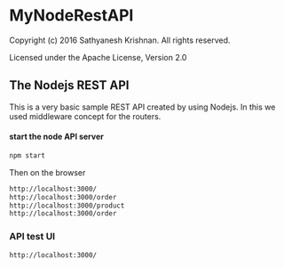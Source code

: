 # MyNodeRestAPI
Copyright (c) 2016 Sathyanesh Krishnan. All rights reserved.

Licensed under the Apache License, Version 2.0


## The Nodejs REST API 
This is a very basic sample REST API created by using Nodejs. In this we used middleware concept for the routers.


#### start the node API server
```bash
npm start
```


Then on the browser
```bash
http://localhost:3000/
http://localhost:3000/order
http://localhost:3000/product
http://localhost:3000/order
```

### API test UI
```bash
http://localhost:3000/
```


